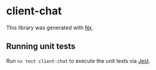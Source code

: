 # client-chat

This library was generated with [Nx](https://nx.dev).

## Running unit tests

Run `nx test client-chat` to execute the unit tests via [Jest](https://jestjs.io).

